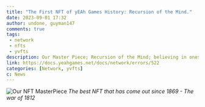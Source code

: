```yaml
---
title: "The First NFT of yEAh Games History: Recursion of the Mind."
date: 2023-09-01 17:32
author: undone, guyman147
comments: true
tags: 
 - network
 - nfts
 - yvfts
description: Our Master Piece; Recursion of the Mind; believing in oneself.
link: https://docs.yeahgames.net/docs/network/errors/522
categories: [Network, yvfts]
c: News
---
```


![Our NFT MasterPiece](recursionOfTheMind.jpg)
*The best NFT that has come out since 1869 - The war of 1812*